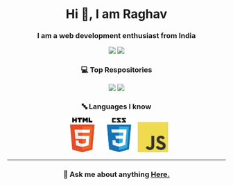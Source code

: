 <h1 align = 'center'>Hi 👋, I am Raghav</h1>
<h3 align = 'center'>I am a web development enthusiast from India</h3>

<div align = 'center'>
<img src ="https://github-readme-stats.vercel.app/api?username=RaghavSrvt-dev&show_icons=true&theme=tokyonight&hide_border=true" height = "180px">
<img src = "https://github-readme-stats.vercel.app/api/top-langs/?username=RaghavSrvt-dev&layout=compact&theme=tokyonight&hide_border=true" height = "180px">
</div>

<div align = 'center'>
<h3>💻️ Top Respositories</h3>
<img src = "https://github-readme-stats.vercel.app/api/pin/?username=RaghavSrvt-dev&repo=raghavsrvt-dev.github.io&theme=tokyonight&hide_border=true" height = "135px">
<img src = "https://github-readme-stats.vercel.app/api/pin/?username=RaghavSrvt-dev&repo=ResqSolutions-clone.ml&theme=tokyonight&hide_border=true" height = "135px">
</div>

<div align = 'center'>
<h3>🔤 Languages I know</h3>
<img height="80" alt="html" src="https://raw.githubusercontent.com/github/explore/80688e429a7d4ef2fca1e82350fe8e3517d3494d/topics/html/html.png">
<img height="80" alt="css" src="https://raw.githubusercontent.com/github/explore/80688e429a7d4ef2fca1e82350fe8e3517d3494d/topics/css/css.png">
<img height="70" alt="javascript" src="https://raw.githubusercontent.com/github/explore/80688e429a7d4ef2fca1e82350fe8e3517d3494d/topics/javascript/javascript.png">
</div>
<hr>
<h3 align = 'center'>💬 Ask me about anything <a href = 'https://raghavsrvt.ml/#contact'>Here.<a></h3>
